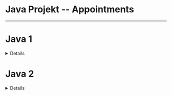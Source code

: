 
# Java Projekt -- Appointments
<hr>

# Java 1
<details closed>
<summery><b>Gesamtübersicht - Java 1</b></summery>
<br>
 <br>
 
Im Rahmen des Projektes Java 1 ist den Studierenden des 3. Fachsemesters der Angewandten Informatik die Aufgabe gestellt worden die bis dato bestehende App der Fachhochschule Erfurt, die in der bisherigen Funktionalität und Benutzerfreundlichkeit nicht wenige Wünsche offen lässt, nachzubilden, sowie zu verbessern und ggf. zu erweitern. 
<br>
Dafür wurden 2 Teams gebildet, die konkurrierend jeweils ein gemeinsames Projekt erarbeiten.
<br>
Einzelne Bestandteile dieses Projekts wurden in sog. Services, 7 insgesamt, aufgeteilt, die jeweils kleineren Gruppen zugewiesen wurden. Diese hatten jeweils die Aufgabe u.a. die Logik und das Datenmodell für eine Java-basierte Serveranwendung (Service) zu entwickeln.

Unsere Gruppe war für den Service Appointments zuständig.
<br>
Arbeitskürzel des Serviceteils des Gesamtprojekts:
## WS2021_Java_Team_1_Service_6_Appointments

---
# Allgemeine Projektübersicht
## Projektteam
* * Jonas Helmboldt
* * Stephan Teichmüller
* * Nadine Hütter
* * Artur Jadranski
---
<br>
 

<details closed>
<summary><b>Anforderungsbeschreibung</b></summary>
<br>
Die bestehende Art und Weise des Terminplans soll in diesem Projekt neu ausgearbeiteten und ersetzt werden. Geplant ist ein allgemeiner Terminplan zum Anzeigen, Erstellen, sowie Bearbeiten von Terminen. Mitarbeiter in der Rolle des Terminerstellers sollen Termine erstellen können und diese veröffentlichen. Darüber hinaus soll bei Erstellung dem Termin eine Auswahl an Studenten zugeordnet werden. Die hier partizipierenden Studenten sollen dann über den Termin mit einer Nachricht informiert werden können. Die Bearbeitung der eigens erstellten Termine soll Fähigkeit des Terminerstellers sein. Ebenso soll nur der Terminersteller einen Termin löschen können.
<br><br>

Die Studenten wiederrum müssen nach den relevanten Terminen suchen, die erstellten relevanten Termine sehen, diese filtern und sortieren können. Bei Bedarf sollen sie auch über einen Termin bei Veröffentlichung informiert werden. 
<br>
<hr>

* Mitarbeiter sollen Termine erstellen können
* Mitarbeiter sollen Termine veröffentlichen können
* Mitarbeiter sollen Termine bearbeiten können
* Mitarbeiter sollen Termine löschen können
* Terminen wird bei Erstellung eine Wiederholrate zugeordnet
* Terminen wird bei Erstellung ein Veranstaltungsort zugeordnet
* Terminen wird bei Erstellung bei Bedarf eine Liste an partizipierenden Studenten zugeordnet
* Studenten können sich alle bestehenden relevanten Termine/Veranstaltungen ihrer Fakultät/Fachrichtung anzeigen lassen
* Studenten können sich alle relevanten Informationen und Zeiträume ihres Semesters anzeigen lassen
* Studenten können Termine nach Datum, Fakultät, Campus und Ersteller sortieren 
* Studenten können Termine nach Datum, Fakultät, Campus, Ersteller, Terminname filtern 
<br>
</details>
 
<details closed>
<summary><b>Aufsetzung und Nutzung des Programms</b></summary>
<br>
Da der Projektumfang sich zuerst auf die Datenstruktur und Logik des Services beschränkt, existieren sowohl keine reale Datenbank, als auch eine interaktive Benutzeroberfläche jeglicher Art. 
Die Fähigkeit und die Notwendigkeit einer Aufsetzung des Programms wird Teil von Java 2 sein.
<br>
Eine Möglichkeit der Interaktion wird ebenfalls Teil von Java 2 werden.
</details>

 
<details closed>
<summary><b>Diagramme</b></summary>
<br>
Hier sind zusammengefasst alle bisher erstellten relevanten Diagramme und Schemata, sowie die vorhergehenden Entwürfe.

## UC
![UC](https://raw.githubusercontent.com/fh-erfurt/WS2021_Java_Team_1_Service_6_Appointments/main/doc/documentation/pictures/UC_Terminverwaltung%20-%20v1.png)
<br>
Im ersten Entwurf wurde sich auf die notwendigsten Funktionalitäten beschränkt, die für die Realisierung des Gesamtprojekts sinnvoll wären. Eine grundlegende Terminverwaltung, die im vollen Umfang einem erstellenden Mitarbeiter zugeordnet wird, erschien als notwendig. Darüber hinaus war auch Teil des Entwurfsprozesses die Überlegung, dass eine Art rudimentäres Rechtesystem existieren könne. Hier gäbe es die Möglichkeit die Erstellung und sonstige Verwaltung eines Termins explizit nur Mitarbeitern zuzuordnen. Zusätzlich sollte ein Benutzer sich die bestehenden Termine anzeigen lassen können.
<br>
══════════════════════════════════════════════════
<br><br>
![UC](https://raw.githubusercontent.com/fh-erfurt/WS2021_Java_Team_1_Service_6_Appointments/main/doc/documentation/pictures/UC_Terminverwaltung%20-%20v2.png)
<br>
Im Hinblick auf den Projektumfang und die erarbeiteten Entwürfe anderer Services wurde die Realisierung des Service Appointments mit den hier gezeigten Fähigkeiten realisiert. Grundlegend existieren zwei große Rollen. Ein Benutzer, dies sind Studenten. Sowie Mitarbeiter, zu diesen zählen auch Professoren. Teil der Mitarbeiter sind ebenfalls Terminersteller, die einen Termin erstellen und löschen können. Zudem können Termine angesehen und sortiert/gefiltert werden können. Benutzer können wiederum nur Termine ansehen, jedoch nicht erstellen oder löschen.
<br>
══════════════════════════════════════════════════
<br><br>
![UC](https://raw.githubusercontent.com/fh-erfurt/WS2021_Java_Team_1_Service_6_Appointments/main/doc/documentation/pictures/UC%20final.png)
<br>
Dies ist das finale Use Case des Service Appointments. <br>
Benutzer und Mitarbeiter sind vorerst über eine gemeinsame, Rolle in ihren Berechtigungen, vereinigt.
<br>
══════════════════════════════════════════════════
<br><br>
## UML 
![UC](https://raw.githubusercontent.com/fh-erfurt/WS2021_Java_Team_1_Service_6_Appointments/main/doc/documentation/pictures/UML%20-%201.png)
<br>
Dies ist der Erste Entwurf einer Prüfungsan- und abmeldung.
<br>
══════════════════════════════════════════════════
<br><br>

![UC]( https://raw.githubusercontent.com/fh-erfurt/WS2021_Java_Team_1_Service_6_Appointments/main/doc/documentation/pictures/UML%20-%202.png)
<br>
Erste Überlegung zu Eingrenzung der Termine u.a. mit Studienganginformationen.
<br>
══════════════════════════════════════════════════
<br><br>

## Klassenmodelle
![CLASS](https://raw.githubusercontent.com/fh-erfurt/WS2021_Java_Team_1_Service_6_Appointments/main/doc/documentation/pictures/Klassenmodell%20-%20Entwurf.png)
<br>
Dies ist der ausgearbeitete Entwurf des Klassenmodells mit den zu implementierenden Funktionen und Klassen. 
<br>
══════════════════════════════════════════════════
<br><br>

![CLASS](https://raw.githubusercontent.com/fh-erfurt/WS2021_Java_Team_1_Service_6_Appointments/main/doc/documentation/pictures/expected%20from%20persons.png)
<br>
Hier wird beschreiben, welche relevanten Informationen unser Service Appointments vom Service Persons entgegennehmen soll. Da dies ein Entwurf ist und nicht final, haben wir uns auf die Realisierung unseres Services auf grundlegendste und relevanteste Informationen begrenzt.
<br>
══════════════════════════════════════════════════
<br><br>


![CLASS](https://raw.githubusercontent.com/fh-erfurt/WS2021_Java_Team_1_Service_6_Appointments/main/doc/documentation/pictures/Klassenmodell%20-%20final.png)
<br>
Das hier vorliegende Klassenmodell entspricht der finalen Form.
<br>
══════════════════════════════════════════════════
<br><br>

   </details>
   
 
<details closed>
<summary><b>Ideensammlung und Meilensteine</b></summary>
<br>
Die Arbeit am Projekt kann in 3 grundlegende Abschnitte eingeteilt werden:
<br />

* Entwurfsphase
* Ausbau-/Erweiterungsphase
* Finalisierungsphase

 
### Entwurfsphase
* Erarbeitung des Projekts geplant methodisch wöchentlich durchgeführt
* Sammlung erster Projektideen
* Überlegung des Funktionsumfangs
* Aufteilung Rollen in Student <=> Mitarbeiter
* Überlegung relevanter Zuarbeiten von / zu anderen Services
* Schnittstelle zu Datenbank (provisorisch wird im Weiteren ausgetauscht) 
* Checkfuntion ob Termin vorhanden
* Erstellung einer Präsentation über unsere Gruppe und den zu erstellenden Service 
* erste Präsentation

### Ausbau-/Erweiterungsphase
* Erstellung eines Repository in Github, sowie erste Konfiguration
* erstes Erstellen einer Ausgangssituation:
    * Überlegung: die Art und Weise der Terminverwaltung:
        * benötigte weitere grobe Differenzierung Studenten <=> Dozenten
        * Termine sollten nur von Dozenten erstellt, bearbeitet und gelöscht werden können
        * Dozenten sollten auch nur ihre eigenen Termine verwalten können
        * eine Art Superrolle für allgemeine Organisation der Termine könnte ebenfalls im weiteren Projektverlauf implementiert werden
        * Studenten sollen allgemein nur für sie relevanten Termine angezeigt werden
        * Möglichkeit der Terminsuche soll auf alle Termine ausgeweitet werden 
* Erstellung erster Entwürfe zum Use Case 

* Erste Überlegungen zum Klassenmodell
* Erste Überlegungen zu Funktionalitäten:
* Bereitstellung des Appointment-Interfaces mit grundlegenden Funktionalitäten
* Termine ausgeben / exportieren
* Termine filtern und sortieren
* Ausarbeitung benötigter Informationen für das Anlegen von Terminen aus anderen Services
* Standort (Campus)
* Betreffende Fakultät (Faculty)
* Ersteller (Mitarbeiter) verknüpfen mit >Persons<

### Finalisierungsphase 
* Erstellung einer gemeinsamen Rolle >Creator<
* Zusammenführung der Berechtigungen und Fähigkeiten
* zweite Präsentation der gesammelten Ideen
* weitere Ausarbeitung der geplanten Funktionen
* Klassenmodelle sind erstellt
* Ordnerstruktur implementiert
* Funktionalitäten erstellt und getestet
* Beginn der Implementierung
* erneute Absprachen mit anderen Services
* Erstellung und Implementierung von Tests
* Fehlerbehebung

</details>

 
<details closed>
<summary><b>Verwendete Programme</b></summary>
 <br>
 
* [Intellij](https://www.jetbrains.com/de-de/idea/ "Intellij") - IDE für Java
* [draw.io](https://draw.io/ " draw.io ") - für Diagramme
* [SharePoint]( https://www.microsoft.com/de-de/microsoft-365/sharepoint/collaboration " SharePoint ") - vorläufige Dokumentation, Präsentationen & Veranschaulichung, Projektplanung und Aufgabenverteilung
* [Github](https://github.com/ "Github") – Versionskontrolle, Projektplanung und Aufgabenverteilung
* [Discord](https://discord.com/ "Discord") - Kommunikationsmittel

</details>

 </details>
 



# Java 2
<details closed>
<summery><b>Gesamtübersicht - Java 2</b></summery>
<br>
 <br>
Im Rahmen des Projektes Java 2 ist den Studierenden des 4. Fachsemesters der Angewandten Informatik die Aufgabe gestellt worden, das zuvor erstellte Projekt aus Java 1 zu erweitern und zu korigieren, in welchem die bis dato bestehende App der Fachhochschule Erfurt die in der bisherigen Funktionalität und Benutzerfreundlichkeit nicht wenige Wünsche offen lässt, nachzubilden, sowie zu verbessern und ggf. zu erweitern.
<br>
Einzelne Bestandteile dieses Projekts wurden in sog. Services, 7 insgesamt, aufgeteilt, die jeweils kleineren Gruppen zugewiesen wurden.

Dafür wurde das bestehende Team aus Java 1 beibehalten, die Services wurden allerdings voneinander getrennt, wodurch keine Schnittstellen zu anderen Services mehr benötigt wurden.
<br>


Unsere Gruppe war für den Service Appointments zuständig.
<br>
Arbeitskürzel des Serviceteils des Gesamtprojekts:
## WS2021_Java_Team_1_Service_6_Appointments
---
# Allgemeine Projektübersicht
## Projektteam
* * Jonas Helmboldt
* * Stephan Teichmüller
* * Nadine Hütter
* * Artur Jadranski
---
<br>


<details closed>
<summary><b>Anforderungsbeschreibung</b></summary>
<br>
Die bestehende Art und Weise des Terminplans soll in diesem Projekt neu ausgearbeiteten und ersetzt werden. Geplant ist ein allgemeiner Terminplan zum Anzeigen, Erstellen, sowie Bearbeiten von Terminen. Mitarbeiter in der Rolle des Terminerstellers sollen Termine erstellen können und diese veröffentlichen. Darüber hinaus soll bei Erstellung dem Termin eine Auswahl an Studenten zugeordnet werden. Die hier partizipierenden Studenten sollen dann über den Termin mit einer Nachricht informiert werden können. Die Bearbeitung der eigens erstellten Termine soll Fähigkeit des Terminerstellers sein. Ebenso soll nur der Terminersteller einen Termin löschen können.
<br><br>

Die Studenten wiederrum müssen nach den relevanten Terminen suchen, die erstellten relevanten Termine sehen, diese filtern und sortieren können. Bei Bedarf sollen sie auch über einen Termin bei Veröffentlichung informiert werden.
<br>
<hr>

* Benutzer sollen Termine erstellen können
* Benutzer sollen Termine veröffentlichen können
* Benutzer sollen Termine bearbeiten können
* Benutzer sollen Termine löschen können
* Terminen wird bei Erstellung eine Wiederholrate zugeordnet
* Terminen wird bei Erstellung ein Veranstaltungsort zugeordnet
* Terminen wird bei Erstellung bei Bedarf eine Liste an partizipierenden Benutzer zugeordnet
* Benutzer können sich alle bestehenden relevanten Termine/Veranstaltungen ihrer Fakultät/Fachrichtung anzeigen lassen
* Benutzer können sich alle relevanten Informationen und Zeiträume ihres Semesters anzeigen lassen
* Benutzer können Termine nach Datum, Fakultät, Campus und Ersteller sortieren
* Benutzer können Termine nach Datum, Fakultät, Campus, Ersteller, Terminname filtern
* Die Daten sollen in einer Datenbank untergespeichert werden
* Die Funktionalitäten sollen über eine Desktopaplikation zugänglich sein
  <br>


</details>

<details closed>
<summary><b>Meilensteine</b></summary>

<br>
 
<b>Korrekturphase</b><br>
<b>Ausbau-/Erweiterungsphase</b><br>
<b>Finalisierungsphase</b><br>


### Korrekturphase
* Ist-Zustand des bestehenden Projekts durchschauen
* Überarbeitung und Anpassung des aus Java 1 bestehenden Klassendiagramms
* Überarbeitung der Herangehensweise an das Projekt im Hinblick auf den Wegfall der benötigten Schnittstellen zu / von anderen Services
* Streichung / Überarbeitung der bestehenden Interfaces, sowie ihre Funktionalitäten
* Korrektur Code-Dokumentation und Übersetzung in englische Sprache
* Anpassung 
* MAIN-Package: models umbenannt
* fixed JPA-Import
* AppointmentInterface - mit zugehörigen Klassen
  * packages angepasst
  * umbenannt
 
* sorting + searching in utils package korrigiert
  * FindBy und SortBy auf static gesetzt
 
* storage package erstellt und befüllt


### Ausbau-/Erweiterungsphase
* Überlegung Ertellung erster Konzepte zu Datenbanktabellen
* Überlegung Aufbau- Klassen und Datenbanktabellen
* Händisches Aufzeigen der Beziehungen (Zeichnung) zwischen den möglichen Datenbanktabellen und deren Relationen
* Größtenteils festlegen der möglichen Datenbanktabellen:
  Große Liste mit allen Personen, die jeweils in **students** und (*z.B.) **Mitarbeiter** aufgespalten wird. Diese sollen jeweils von Persons ihre Daten erben
* Eine große Termintabelle soll erstellt werden.
 Termintabelle soll über eindeutige Bezeichner mit z.B. students oder Mitarbeiter in eine Relation über eine Zwischentabelle zusammengebracht werden.
 **Students** = Matr.Nr
 **Mitarbeiter** = z.B. Kürzel
* erste Tests mit Docker
* Ausbau POM.xml bezüglich Plugins und dependencies
* storage- core package
  * zusätzliche DAOs hinzugefügt
* Data controller umgeformt zu RepositoryFactory
  * erweitert um repository-Attribut
  * erweitert um GET-Methoden im Repository
* neue Konstruktoren hinzugefügt und bestehende erweitert
  * siehe RepositoryImpl
  * DataProvider.createTestData
* bisherigen storage controller gelöscht
* Repository hinzugefügt
  * 1 Interface pro Modellklasse
  * RepositoryImpl implementiert alle Interfaces
* Erstellung der Schnittstelle für die Webapplikation
* base resource package hinzugefügt
* beschränkt auf 1 Ressource / Modell
  * mit CRUD Operationen
  * zusätzliche Interface-Funktionalitäten hinzugefügt
* request.http via REST implementiert
* Entfernen bestehender Docker-Komponenten


### Finalisierungsphase
* bugfixing
* Generierung von Testdaten
* Finalisierung von unit-Tests
* Filterung nach Appointment gefixt


</details>


<details closed>
<summary><b>Verwendete Programme</b></summary>
 <br>

* [Intellij](https://www.jetbrains.com/de-de/idea/ "Intellij") - IDE für Java
* [draw.io](https://draw.io/ " draw.io ") - für Diagramme
* [SharePoint]( https://www.microsoft.com/de-de/microsoft-365/sharepoint/collaboration " SharePoint ") - vorläufige Dokumentation, Präsentationen & Veranschaulichung, Projektplanung und Aufgabenverteilung
* [Github](https://github.com/ "Github") – Versionskontrolle, Projektplanung und Aufgabenverteilung
* [Discord](https://discord.com/ "Discord") - Kommunikationsmittel
* [Whatsapp](https://www.whatsapp.com/ "Whatsapp") - Kommunikationsmittel
* [Postman](https://www.postman.com/ "Postman") - API Plattform zum bauen und verwenden von APIs
* [Docker](https://www.docker.com/ "Docker") - Software zur Isolierung von Anwendungen mit Hilfe von Containervirtualisierung.
</details>

<details closed>
<summary>Lessons Learned</summary>
 
* IDEs und Arbeitsumgebungen müssen von Anfang an korrekt funktionieren und zugänglich sein
* Projektdokumentation muss in Zukunft strikter gehandhabt werden. Nötige Schritte müssen schriftlich festgehalten werden, um Übersicht über das Projekt zu behalten
 
* Erstellung realistischer Meilensteine, die in regelmäßigen Abständen eingebracht werden, muss besser umgesetzt werden.
* Aufgabenverteilung und -abarbeitung muss basierend auf den Meilensteinen eindeutiger umgesetzt werden. 



</details>
</details>
